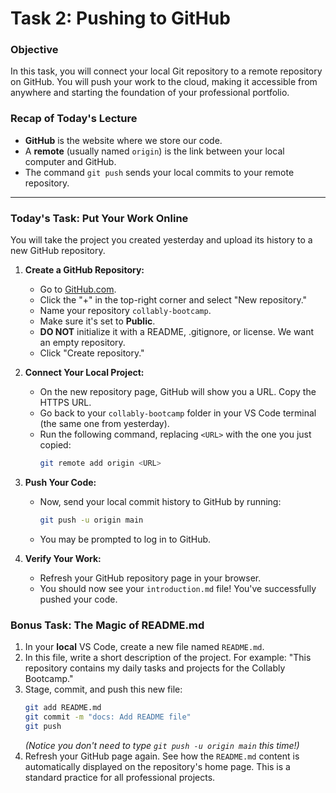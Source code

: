 # Task 2: Pushing to GitHub

### **Objective**
In this task, you will connect your local Git repository to a remote repository on GitHub. You will push your work to the cloud, making it accessible from anywhere and starting the foundation of your professional portfolio.

### **Recap of Today's Lecture**
*   **GitHub** is the website where we store our code.
*   A **remote** (usually named `origin`) is the link between your local computer and GitHub.
*   The command `git push` sends your local commits to your remote repository.

---

### **Today's Task: Put Your Work Online**

You will take the project you created yesterday and upload its history to a new GitHub repository.

1.  **Create a GitHub Repository:**
    *   Go to [GitHub.com](https://github.com).
    *   Click the "+" in the top-right corner and select "New repository."
    *   Name your repository `collably-bootcamp`.
    *   Make sure it's set to **Public**.
    *   **DO NOT** initialize it with a README, .gitignore, or license. We want an empty repository.
    *   Click "Create repository."

2.  **Connect Your Local Project:**
    *   On the new repository page, GitHub will show you a URL. Copy the HTTPS URL.
    *   Go back to your `collably-bootcamp` folder in your VS Code terminal (the same one from yesterday).
    *   Run the following command, replacing `<URL>` with the one you just copied:
        ```bash
        git remote add origin <URL>
        ```

3.  **Push Your Code:**
    *   Now, send your local commit history to GitHub by running:
        ```bash
        git push -u origin main
        ```
    *   You may be prompted to log in to GitHub.

4.  **Verify Your Work:**
    *   Refresh your GitHub repository page in your browser.
    *   You should now see your `introduction.md` file! You've successfully pushed your code.

### **Bonus Task: The Magic of README.md**

1.  In your **local** VS Code, create a new file named `README.md`.
2.  In this file, write a short description of the project. For example: "This repository contains my daily tasks and projects for the Collably Bootcamp."
3.  Stage, commit, and push this new file:
    ```bash
    git add README.md
    git commit -m "docs: Add README file"
    git push
    ```
    *(Notice you don't need to type `git push -u origin main` this time!)*
4.  Refresh your GitHub page again. See how the `README.md` content is automatically displayed on the repository's home page. This is a standard practice for all professional projects.